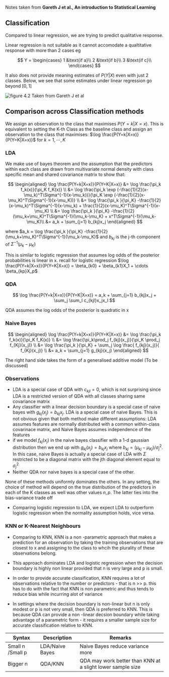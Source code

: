 Notes taken from  **Gareth J et al., An introduction to Statistical Learning**

## Classification

Compared to linear regression, we are trying to predict qualitative response. 

Linear regression is not suitable as it cannot accomodate a qualtitative response with more than 2 cases eg

$$
Y =
\begin{cases}
1 &\text{if a}\\
2 &\text{if b}\\
3 &\text{if c}\\
\end{cases} 
$$

It also does not provide meaning estimates of $P(Y|X)$ even with just 2 classes. Below, we see that some estimates under linear regression go beyond $[0,1]$

![figure 4.2 Taken from Gareth J et al](../images/Screenshot%202024-05-29%20Figure4.2%20G%20James.png)

## Comparison across Classification methods

We assign an observation to the class that maximises $P(Y=k|X=x)$. This is equivalent to setting the K-th Class as the baseline class and assign an observation to the class that maximises: $\log \frac{P(Y=k|X=x)}{P(Y=K|X=x)}$ for $k =1, \cdots , K$

### LDA

We make use of bayes theorem and the assumption that the predictors within each class are drawn from multivariate normal density with class specific mean and shared covariance matrix  to show that:

$$
\begin{aligned}
    \log \frac{P(Y=k|X=x)}{P(Y=K|X=x)} &= \log \frac{\pi_k f_k(x)}{\pi_K f_K(x)} \\
    &= \log \frac{\pi_k \exp (-\frac{1}{2}(x-\mu_k)^T\Sigma^{-1}(x-\mu_k))}{\pi_K \exp (-\frac{1}{2}(x-\mu_K)^T\Sigma^{-1}(x-\mu_K))} \\
    &= \log \frac{\pi_k }{\pi_K} -\frac{1}{2}(x-\mu_k)^T\Sigma^{-1}(x-\mu_k) + \frac{1}{2}(x-\mu_K)^T\Sigma^{-1}(x-\mu_K) \\
    &= \log \frac{\pi_k }{\pi_K} -\frac{1}{2}(\mu_k+\mu_K)^T\Sigma^{-1}(\mu_k-\mu_K) + x^T\Sigma^{-1}(\mu_k-\mu_K)\\
    &= a_k + \sum_{j=1} b_{kj}x_j
\end{aligned}
$$

where $a_k = \log \frac{\pi_k }{\pi_K} -\frac{1}{2}(\mu_k+\mu_K)^T\Sigma^{-1}(\mu_k-\mu_K)$ and $b_{kj}$ is the j-th component of $\Sigma^{-1}(\mu_k-\mu_K)$

This is similar to logistic regression that assumes log odds of the posterior probabilities is linear in x. recall for logistic regression $\log \frac{P(Y=k|X=x)}{P(Y=K|X=x)} = \beta_{k0} + \beta_{k1}X_1 + \cdots \beta_{kp}X_p$

### QDA 

$$
\log \frac{P(Y=k|X=x)}{P(Y=K|X=x)} = a_k + \sum_{j=1} b_{kj}x_j + \sum_j \sum_l c_{kjl}x_jx_l
$$

QDA assumes the log odds of the posterior is quadratic in x

### Naive Bayes

$$
\begin{aligned}
        \log \frac{P(Y=k|X=x)}{P(Y=K|X=x)} &= \log \frac{\pi_k f_k(x)}{\pi_K f_K(x)} \\
        &= \log \frac{\pi_k\prod_j f_{kj}(x_j)}{\pi_K \prod_j f_{Kj}(x_j)} \\
        &= \log \frac{\pi_k }{\pi_K} + \sum_j \log \frac{ f_{kj}(x_j)}{ f_{Kj}(x_j)} \\
        &= a_k + \sum_{j=1} g_{kj}(x_j)
\end{aligned}
$$

The right hand side takes the form of a generalised additive model (To be discussed)

### Observations

- LDA is a special case of QDA with $c_{kjl} = 0$, which is not surprising since LDA is a restricted version of QDA with all classes sharing same covariance matrix
- Any classifier with a linear decision boundary is a special case of naive bayes with $g_{kj}(x_j) = b_{kj}x_j$. LDA is a special case of naive Bayes. This is not obvious given that both method make different assumptions: LDA assumes features are normally distributed with a common within-class covarinace matrix, and Naive Bayes assumes independence of the features
- if we model $f_{kj}(x_j)$ in the naive bayes classifier with a 1-d gaussian distribution then we end up with $g_{kj}(x_j) = b_{kj}x_j$ where $b_{kj} = (\mu_{kj} - \mu_{Kj})/\sigma^2_j$. In this case, naive Bayes is actually a special case of LDA with $\Sigma$ restricted to be a diagonal matrix with the jth diagonal element equal to $\sigma^2_j$
- Neither QDA nor naive bayes is a special case of the other. 

None of these methods uniformly dominates the others. In any setting, the choice of method will depend on the true distribution of the predictors in each of the K classes as well was other values $n,p$. The latter ties into the bias-variance trade off

- Comparing logistic regression to LDA, we expect LDA to outperform logistic regression when the normality assumption holds, vice versa. 

### KNN or K-Nearest Neighbours

- Comparing to KNN, KNN is a non -parametric approach that makes a prediction for an observation by taking the training observations that are closest to x and assigning to the class to whcih the plurality of these observations belong. 

- This approach dominates LDA and logistic regression when the decision boundary is highly non linear provided that n is very large and p is small. 
- In order to provide accurate classification, KNN requires a lot of observations relative to the number or predictors - that is n >> p. this has to do with the fact that KNN is non parametric and thus tends to reduce bias while incurring alot of variance
- In settings where the decision boundary is non-linear but n is only modest or p is not very small, then QDA is preferred to KNN. This is because QDA can provide a non -linear decsion boundary while taking advantage of a parametric form - it requires a smaller sample size for accurate classification relative to KNN. 

| Syntax      | Description | Remarks|
| ----------- | ----------- |---|
| Small n /Small p      | LDA/Naive Bayes  | Naive Bayes reduce variance more
| Bigger n   | QDA/KNN        | QDA may work better than KNN at a slight lower sample size





